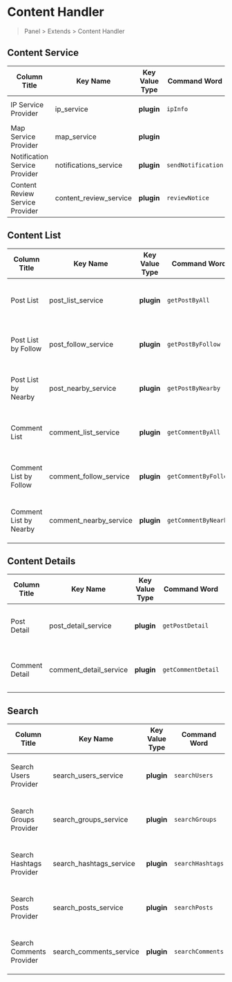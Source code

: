 # Content Handler

> Panel > Extends > Content Handler

## Content Service

| Column Title | Key Name | Key Value Type | Command Word | Description |
| --- | --- | --- | --- | --- |
| IP Service Provider | ip_service | **plugin** | `ipInfo` | Plugin application scenario parameter `extendIp` |
| Map Service Provider | map_service | **plugin** |  | Plugin application scenario parameter `extendMap` |
| Notification Service Provider | notifications_service | **plugin** | `sendNotification` | Plugin application scenario parameter `extendNotification` |
| Content Review Service Provider | content_review_service | **plugin** | `reviewNotice` | Plugin application scenario parameter `extendReview` |

## Content List

| Column Title | Key Name | Key Value Type | Command Word | Description |
| --- | --- | --- | --- | --- |
| Post List | post_list_service | **plugin** | `getPostByAll` | Plugin application scenario parameter `extendData` |
| Post List by Follow | post_follow_service | **plugin** | `getPostByFollow` | Plugin application scenario parameter `extendData` |
| Post List by Nearby | post_nearby_service | **plugin** | `getPostByNearby` | Plugin application scenario parameter `extendData` |
| Comment List | comment_list_service | **plugin** | `getCommentByAll` | Plugin application scenario parameter `extendData` |
| Comment List by Follow | comment_follow_service | **plugin** | `getCommentByFollow` | Plugin application scenario parameter `extendData` |
| Comment List by Nearby | comment_nearby_service | **plugin** | `getCommentByNearby` | Plugin application scenario parameter `extendData` |

## Content Details

| Column Title | Key Name | Key Value Type | Command Word | Description |
| --- | --- | --- | --- | --- |
| Post Detail | post_detail_service | **plugin** | `getPostDetail` | Plugin application scenario parameter `extendData` |
| Comment Detail | comment_detail_service | **plugin** | `getCommentDetail` | Plugin application scenario parameter `extendData` |

## Search

| Column Title | Key Name | Key Value Type | Command Word | Description |
| --- | --- | --- | --- | --- |
| Search Users Provider | search_users_service | **plugin** | `searchUsers` | Plugin application scenario parameter `extendSearch` |
| Search Groups Provider | search_groups_service | **plugin** | `searchGroups` | Plugin application scenario parameter `extendSearch` |
| Search Hashtags Provider | search_hashtags_service | **plugin** | `searchHashtags` | Plugin application scenario parameter `extendSearch` |
| Search Posts Provider | search_posts_service | **plugin** | `searchPosts` | Plugin application scenario parameter `extendSearch` |
| Search Comments Provider | search_comments_service | **plugin** | `searchComments` | Plugin application scenario parameter `extendSearch` |
